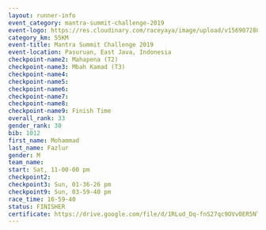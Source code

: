 ```yaml
---
layout: runner-info 
event_category: mantra-summit-challenge-2019 
event-logo: https://res.cloudinary.com/raceyaya/image/upload/v1569072809/logo/mantra-image_segrbx.jpg
category_km: 55KM 
event-title: Mantra Summit Challenge 2019 
event-location: Pasuruan, East Java, Indonesia 
checkpoint-name2: Mahapena (T2) 
checkpoint-name3: Mbah Kamad (T3) 
checkpoint-name4: 
checkpoint-name5: 
checkpoint-name6: 
checkpoint-name7: 
checkpoint-name8: 
checkpoint-name9: Finish Time
overall_rank: 33
gender_rank: 30
bib: 1012
first_name: Mohammad
last_name: Fazlur
gender: M
team_name: 
start: Sat, 11-00-00 pm
checkpoint2: 
checkpoint3: Sun, 01-36-26 pm
checkpoint9: Sun, 03-59-40 pm
race_time: 16-59-40
status: FINISHER
certificate: https://drive.google.com/file/d/1RLud_Dq-fnS27qc9OVv0ER5NTttFMPkO/view?usp=sharinghttps://drive.google.com/file/d/1RLud_Dq-fnS27qc9OVv0ER5NTttFMPkO/view?usp=sharing
---
```

